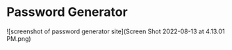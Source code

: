 # Password Generator

![screenshot of password generator site](Screen Shot 2022-08-13 at 4.13.01 PM.png)
